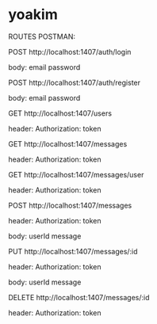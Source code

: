 # yoakim

ROUTES POSTMAN:

POST http://localhost:1407/auth/login

body: email
        password
        
POST http://localhost:1407/auth/register

  body: email
        password

GET http://localhost:1407/users

  header: Authorization: token

GET http://localhost:1407/messages

  header: Authorization: token
  
GET http://localhost:1407/messages/user

  header: Authorization: token
  
POST http://localhost:1407/messages
  
  header: Authorization: token
  
  body: userId
        message

PUT http://localhost:1407/messages/:id
  
  header: Authorization: token
  
  body: userId
        message
        
DELETE http://localhost:1407/messages/:id
  
  header: Authorization: token
  

